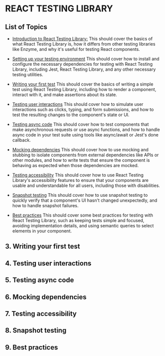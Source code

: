 # REACT TESTING LIBRARY

## List of Topics


- [Introduction to React Testing Library:](./documentation/1-Introduction.md) This should cover the basics of what React Testing Library is, how it differs from other testing libraries like Enzyme, and why it's useful for testing React components.

- [Setting up your testing environment](./documentation/2-Setting-up-your-testing-environment.md) This should cover how to install and configure the necessary dependencies for testing with React Testing Library, including Jest, React Testing Library, and any other necessary testing utilities.

- [Writing your first test](./documentation/3-Writing-your-first-test.md) This should cover the basics of writing a simple test using React Testing Library, including how to render a component, interact with it, and make assertions about its state.

- [Testing user interactions](#4-testing-user-interactions) This should cover how to simulate user interactions such as clicks, typing, and form submissions, and how to test the resulting changes to the component's state or UI.

- [Testing async code](#5-testing-async-code) This should cover how to test components that make asynchronous requests or use async functions, and how to handle async code in your test suite using tools like async/await or Jest's done callback.

- [Mocking dependencies](#6-mocking-dependencies) This should cover how to use mocking and stubbing to isolate components from external dependencies like APIs or other modules, and how to write tests that ensure the component is behaving as expected when those dependencies are mocked.

- [Testing accessibility](#7-testing-accessibility) This should cover how to use React Testing Library's accessibility features to ensure that your components are usable and understandable for all users, including those with disabilities.

- [Snapshot testing](#8-snapshot-testing) This should cover how to use snapshot testing to quickly verify that a component's UI hasn't changed unexpectedly, and how to handle snapshot failures.

- [Best practices](#9-best-practices) This should cover some best practices for testing with React Testing Library, such as keeping tests simple and focused, avoiding implementation details, and using semantic queries to select elements in your component.




## 3. Writing your first test
## 4. Testing user interactions
## 5. Testing async code
## 6. Mocking dependencies
## 7. Testing accessibility
## 8. Snapshot testing
## 9. Best practices
